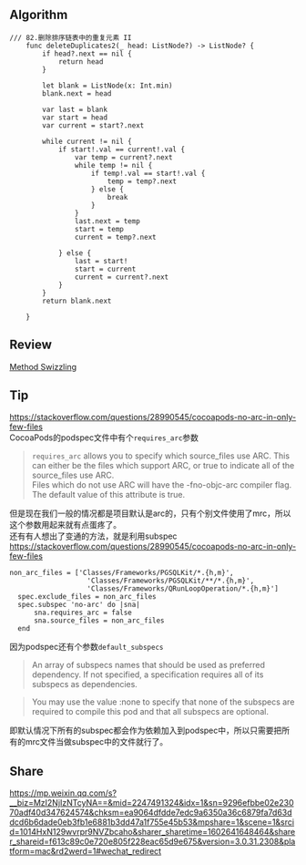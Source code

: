 ## Algorithm

```
/// 82.删除排序链表中的重复元素 II
    func deleteDuplicates2(_ head: ListNode?) -> ListNode? {
        if head?.next == nil {
            return head
        }
        
        let blank = ListNode(x: Int.min)
        blank.next = head
        
        var last = blank
        var start = head
        var current = start?.next
        
        while current != nil {
            if start!.val == current!.val {
                var temp = current?.next
                while temp != nil {
                    if temp!.val == start!.val {
                        temp = temp?.next
                    } else {
                        break
                    }
                }
                last.next = temp
                start = temp
                current = temp?.next
                
            } else {
                last = start!
                start = current
                current = current?.next
            }
        }
        return blank.next
        
    }

```

## Review
[Method Swizzling](https://nshipster.com/method-swizzling/)

## Tip    
https://stackoverflow.com/questions/28990545/cocoapods-no-arc-in-only-few-files    
CocoaPods的podspec文件中有个`requires_arc`参数
> `requires_arc` allows you to specify which source_files use ARC. This can either be the files which support ARC, or true to indicate all of the source_files use ARC.    
Files which do not use ARC will have the -fno-objc-arc compiler flag.     
The default value of this attribute is true.

但是现在我们一般的情况都是项目默认是arc的，只有个别文件使用了mrc，所以这个参数用起来就有点蛋疼了。    
还有有人想出了变通的方法，就是利用subspec
https://stackoverflow.com/questions/28990545/cocoapods-no-arc-in-only-few-files
```
non_arc_files = ['Classes/Frameworks/PGSQLKit/*.{h,m}',
                   'Classes/Frameworks/PGSQLKit/**/*.{h,m}',
                   'Classes/Frameworks/QRunLoopOperation/*.{h,m}']
  spec.exclude_files = non_arc_files
  spec.subspec 'no-arc' do |sna|
      sna.requires_arc = false
      sna.source_files = non_arc_files
  end
```
因为podspec还有个参数`default_subspecs`
> An array of subspecs names that should be used as preferred dependency. If not specified, a specification requires all of its subspecs as dependencies.

> You may use the value :none to specify that none of the subspecs are required to compile this pod and that all subspecs are optional.

即默认情况下所有的subspec都会作为依赖加入到podspec中，所以只需要把所有的mrc文件当做subspec中的文件就行了。
    

## Share
https://mp.weixin.qq.com/s?__biz=MzI2NjIzNTcyNA==&mid=2247491324&idx=1&sn=9296efbbe02e23070adf40d347624574&chksm=ea9064dfdde7edc9a6350a36c6879fa7d63ddcd6b6dade0eb3fb1e6881b3dd47a1f755e45b53&mpshare=1&scene=1&srcid=1014HxN129wvrpr9NVZbcaho&sharer_sharetime=1602641648464&sharer_shareid=f613c89c0e720e805f228eac65d9e675&version=3.0.31.2308&platform=mac&rd2werd=1#wechat_redirect

